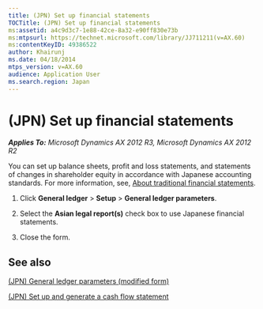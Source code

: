 ```yaml
---
title: (JPN) Set up financial statements
TOCTitle: (JPN) Set up financial statements
ms:assetid: a4c9d3c7-1e88-42ce-8a32-e90ff830e73b
ms:mtpsurl: https://technet.microsoft.com/library/JJ711211(v=AX.60)
ms:contentKeyID: 49386522
author: Khairunj
ms.date: 04/18/2014
mtps_version: v=AX.60
audience: Application User
ms.search.region: Japan
---
```


# (JPN) Set up financial statements 


_**Applies To:** Microsoft Dynamics AX 2012 R3, Microsoft Dynamics AX 2012 R2_

You can set up balance sheets, profit and loss statements, and statements of changes in shareholder equity in accordance with Japanese accounting standards. For more information, see, [About traditional financial statements](about-traditional-financial-statements.md).

1.  Click **General ledger** \> **Setup** \> **General ledger parameters**.

2.  Select the **Asian legal report(s)** check box to use Japanese financial statements.

3.  Close the form.

## See also

[(JPN) General ledger parameters (modified form)](https://technet.microsoft.com/library/jj664972\(v=ax.60\))

[(JPN) Set up and generate a cash flow statement](jpn-set-up-and-generate-a-cash-flow-statement.md)

  


